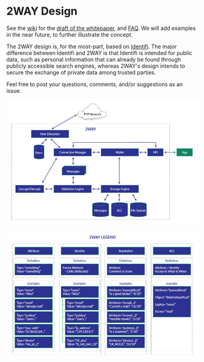 # 2WAY Design


See the [wiki](https://github.com/2WAY/Design/wiki) for the [draft of the whitepaper](https://github.com/2WAY/Design/wiki/Whitepaper), and [FAQ](https://github.com/2WAY/Design/wiki/FAQ). We will add examples in the near future, to further illustrate the concept.

The 2WAY design is, for the most-part, based on [Identifi](https://github.com/identifi/identifi). The major difference between Identifi and 2WAY is that Identifi is intended for public data, such as personal information that can already be found through publicly accessible search engines, whereas 2WAY's design intends to secure the exchange of private data among trusted parties.

Feel free to post your questions, comments, and/or suggestions as an issue.


![Architectural Overview](https://github.com/2WAY/Design/blob/master/img/whitepaper/6_2wayd_architecture.jpg)

![Legend](https://github.com/2WAY/Design/blob/master/img/whitepaper/7_2wayd_legend.jpg)
